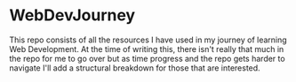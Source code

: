 # WebDevJourney
This repo consists of all the resources I have used in my journey of learning Web Development. At the time of writing this, there isn't really that 
much in the repo for me to go over but as time progress and the repo gets harder to navigate I'll add a structural breakdown for those that are interested. 
